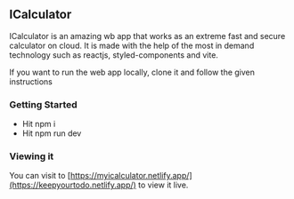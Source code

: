 ## ICalculator
ICalculator is an amazing wb app that works as an extreme fast and secure calculator on cloud. It is made with the help of the most in demand technology such as reactjs, styled-components and vite.

If you want to run the web app locally, clone it and follow the given instructions
### Getting Started
- Hit npm i
- Hit npm run dev

### Viewing it 
You can visit to [https://myicalculator.netlify.app/](https://keepyourtodo.netlify.app/) to view it live.
